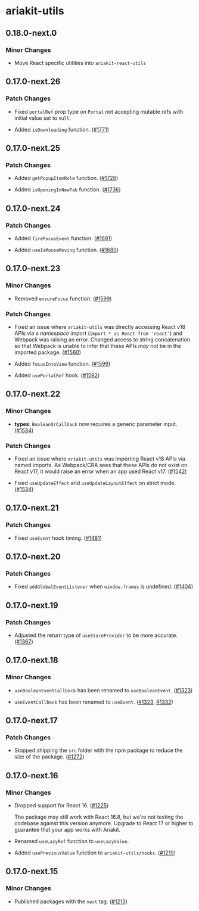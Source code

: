 # ariakit-utils

## 0.18.0-next.0

### Minor Changes

- Move React specific utilities into `ariakit-react-utils`

## 0.17.0-next.26

### Patch Changes

- Fixed `portalRef` prop type on `Portal` not accepting mutable refs with initial value set to `null`.

* Added `isDownloading` function. ([#1771](https://github.com/ariakit/ariakit/pull/1771))

## 0.17.0-next.25

### Patch Changes

- Added `getPopupItemRole` function. ([#1728](https://github.com/ariakit/ariakit/pull/1728))

* Added `isOpeningInNewTab` function. ([#1736](https://github.com/ariakit/ariakit/pull/1736))

## 0.17.0-next.24

### Patch Changes

- Added `fireFocusEvent` function. ([#1691](https://github.com/ariakit/ariakit/pull/1691))

* Added `useIsMouseMoving` function. ([#1680](https://github.com/ariakit/ariakit/pull/1680))

## 0.17.0-next.23

### Minor Changes

- Removed `ensureFocus` function. ([#1599](https://github.com/ariakit/ariakit/pull/1599))

### Patch Changes

- Fixed an issue where `ariakit-utils` was directly accessing React v18 APIs via a _namespace_ import (`import * as React from 'react'`) and Webpack was raising an error. Changed access to string concatenation so that Webpack is unable to infer that these APIs _may_ not be in the imported package. ([#1560](https://github.com/ariakit/ariakit/pull/1560))

* Added `focusIntoView` function. ([#1599](https://github.com/ariakit/ariakit/pull/1599))

- Added `usePortalRef` hook. ([#1592](https://github.com/ariakit/ariakit/pull/1592))

## 0.17.0-next.22

### Minor Changes

- **types**: `BooleanOrCallback` now requires a generic parameter input. ([#1534](https://github.com/ariakit/ariakit/pull/1534))

### Patch Changes

- Fixed an issue where `ariakit-utils` was importing React v18 APIs via named imports. As Webpack/CRA sees that these APIs do not exist on React v17, it would raise an error when an app used React v17. ([#1542](https://github.com/ariakit/ariakit/pull/1542))

* Fixed `useUpdateEffect` and `useUpdateLayoutEffect` on strict mode. ([#1534](https://github.com/ariakit/ariakit/pull/1534))

## 0.17.0-next.21

### Patch Changes

- Fixed `useEvent` hook timing. ([#1481](https://github.com/ariakit/ariakit/pull/1481))

## 0.17.0-next.20

### Patch Changes

- Fixed `addGlobalEventListener` when `window.frames` is undefined. ([#1404](https://github.com/ariakit/ariakit/pull/1404))

## 0.17.0-next.19

### Patch Changes

- Adjusted the return type of `useStoreProvider` to be more accurate. ([#1367](https://github.com/ariakit/ariakit/pull/1367))

## 0.17.0-next.18

### Minor Changes

- `useBooleanEventCallback` has been renamed to `useBooleanEvent`. ([#1323](https://github.com/ariakit/ariakit/pull/1323))

* `useEventCallback` has been renamed to `useEvent`. ([#1323](https://github.com/ariakit/ariakit/pull/1323), [#1332](https://github.com/ariakit/ariakit/pull/1332))

## 0.17.0-next.17

### Patch Changes

- Stopped shipping the `src` folder with the npm package to reduce the size of the package. ([#1272](https://github.com/ariakit/ariakit/pull/1272))

## 0.17.0-next.16

### Minor Changes

- Dropped support for React 16. ([#1225](https://github.com/ariakit/ariakit/pull/1225))

  The package may still work with React 16.8, but we're not testing the codebase against this version anymore. Upgrade to React 17 or higher to guarantee that your app works with Ariakit.

- Renamed `useLazyRef` function to `useLazyValue`.

- Added `usePreviousValue` function to `ariakit-utils/hooks`. ([#1219](https://github.com/ariakit/ariakit/pull/1219))

## 0.17.0-next.15

### Minor Changes

- Published packages with the `next` tag. ([#1213](https://github.com/ariakit/ariakit/pull/1213))
